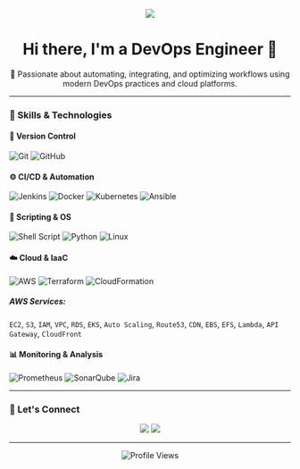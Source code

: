 <!-- Banner Image -->
<p align="center">
  <img src="https://media.giphy.com/media/v1.Y2lkPTc5MGI3NjExaDZxZGt6bnZuOGxmcjd3YmlqOG42ZjRoNWw3c2Q3MWxnYnJqaXY4cSZlcD12MV9pbnRlcm5hbF9naWZfYnlfaWQmY3Q9Zw/qgQUggAC3Pfv687qPC/giphy.gif" />
</p>

<h1 align="center">Hi there, I'm a DevOps Engineer 🚀</h1>

<p align="center">
  🔧 Passionate about automating, integrating, and optimizing workflows using modern DevOps practices and cloud platforms.
</p>

---

### 🧰 Skills & Technologies

#### 🔁 Version Control
![Git](https://img.shields.io/badge/-Git-F05032?logo=git&logoColor=white&style=for-the-badge)
![GitHub](https://img.shields.io/badge/-GitHub-181717?logo=github&logoColor=white&style=for-the-badge)

#### ⚙️ CI/CD & Automation
![Jenkins](https://img.shields.io/badge/-Jenkins-D24939?logo=jenkins&logoColor=white&style=for-the-badge)
![Docker](https://img.shields.io/badge/-Docker-2496ED?logo=docker&logoColor=white&style=for-the-badge)
![Kubernetes](https://img.shields.io/badge/-Kubernetes-326CE5?logo=kubernetes&logoColor=white&style=for-the-badge)
![Ansible](https://img.shields.io/badge/-Ansible-EE0000?logo=ansible&logoColor=white&style=for-the-badge)

#### 🧠 Scripting & OS
![Shell Script](https://img.shields.io/badge/-Shell_Scripting-4EAA25?logo=gnu-bash&logoColor=white&style=for-the-badge)
![Python](https://img.shields.io/badge/-Python-3776AB?logo=python&logoColor=white&style=for-the-badge)
![Linux](https://img.shields.io/badge/-Linux-FCC624?logo=linux&logoColor=black&style=for-the-badge)

#### ☁️ Cloud & IaaC
![AWS](https://img.shields.io/badge/-AWS-232F3E?logo=amazon-aws&logoColor=white&style=for-the-badge)
![Terraform](https://img.shields.io/badge/-Terraform-623CE4?logo=terraform&logoColor=white&style=for-the-badge)
![CloudFormation](https://img.shields.io/badge/-CloudFormation-FF4F8B?logo=amazon-aws&logoColor=white&style=for-the-badge)

##### AWS Services:
`EC2`, `S3`, `IAM`, `VPC`, `RDS`, `EKS`, `Auto Scaling`, `Route53`, `CDN`, `EBS`, `EFS`, `Lambda`, `API Gateway`, `CloudFront`

#### 📊 Monitoring & Analysis
![Prometheus](https://img.shields.io/badge/-Prometheus-E6522C?logo=prometheus&logoColor=white&style=for-the-badge)
![SonarQube](https://img.shields.io/badge/-SonarQube-4E9BCD?logo=sonarqube&logoColor=white&style=for-the-badge)
![Jira](https://img.shields.io/badge/-JIRA-0052CC?logo=jira&logoColor=white&style=for-the-badge)

---

### 🤝 Let's Connect

<p align="center">
  <a href="https://www.linkedin.com/in/gopi-harikotla-064043284"><img src="https://img.shields.io/badge/-LinkedIn-0A66C2?style=for-the-badge&logo=linkedin&logoColor=white"/></a>
  <a href="mailto:gopi47590@gmail.com"><img src="https://img.shields.io/badge/-Email-D14836?style=for-the-badge&logo=gmail&logoColor=white"/></a>
</p>

---

<p align="center">
  <img src="https://komarev.com/ghpvc/?username=your-github-username&label=Profile%20views&color=0e75b6&style=flat" alt="Profile Views" />
</p>
